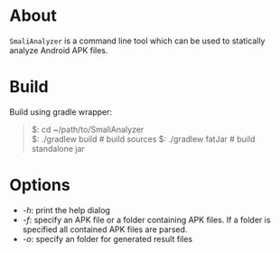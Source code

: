 # About
`SmaliAnalyzer` is a command line tool which can be used to statically analyze Android APK files.

# Build
Build using gradle wrapper:  
> $: cd ~/path/to/SmaliAnalyzer  
> $: ./gradlew build  # build sources 
> $: ./gradlew fatJar # build standalone jar

# Options
 - *-h*: print the help dialog
 - *-f*: specify an APK file or a folder containing APK files. If a folder is specified all contained APK files are parsed.
 - *-o*: specify an folder for generated result files